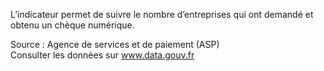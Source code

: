 <p>
L’indicateur permet de suivre le nombre d’entreprises qui ont demandé et obtenu un chèque numérique.
</p>
<p class="font-italic body-2">Source : Agence de services et de paiement (ASP) <br> Consulter les données sur <a target="_blank" href="https://www.data.gouv.fr/fr/datasets/barometre-des-resultats-de-laction-publique/">www.data.gouv.fr</a>
